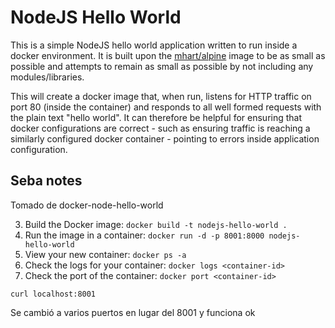 # NodeJS Hello World

This is a simple NodeJS hello world application written to run inside a docker environment. It is built upon the [mhart/alpine](https://hub.docker.com/r/mhart/alpine-node/) image to be as small as possible and attempts to remain as small as possible by not including any modules/libraries.

This will create a docker image that, when run, listens for HTTP traffic on port 80 (inside the container) and responds to all well formed requests with the plain text "hello world". It can therefore be helpful for ensuring that docker configurations are correct - such as ensuring traffic is reaching a similarly configured docker container - pointing to errors inside application configuration.

## Seba notes
Tomado de docker-node-hello-world

3. Build the Docker image: `docker build -t nodejs-hello-world .`
4. Run the image in a container: `docker run -d -p 8001:8000 nodejs-hello-world`
5. View your new container: `docker ps -a`
6. Check the logs for your container: `docker logs <container-id>`
7. Check the port of the container: `docker port <container-id>`

```
curl localhost:8001
```
Se cambió a varios puertos en lugar del 8001 y funciona ok